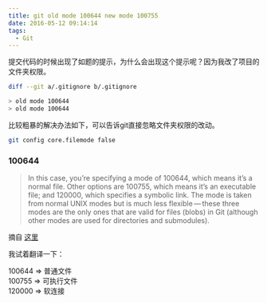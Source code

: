 ```yaml
---
title: git old mode 100644 new mode 100755
date: 2016-05-12 09:14:14
tags:
  - Git
---
```


提交代码的时候出现了如题的提示，为什么会出现这个提示呢？因为我改了项目的文件夹权限。

```bash
diff --git a/.gitignore b/.gitignore

> old mode 100644
> old mode 100644
```

比较粗暴的解决办法如下，可以告诉git直接忽略文件夹权限的改动。

```bash
git config core.filemode false
```

### 100644

> In this case, you’re specifying a mode of 100644, which means it’s a normal file. Other options are 100755, which means it’s an executable file; and 120000, which specifies a symbolic link. The mode is taken from normal UNIX modes but is much less flexible — these three modes are the only ones that are valid for files (blobs) in Git (although other modes are used for directories and submodules).

摘自 [这里](https://git-scm.com/book/en/v2/Git-Internals-Git-Objects)

我试着翻译一下：

100644 => 普通文件  
100755 => 可执行文件  
120000 => 软连接  